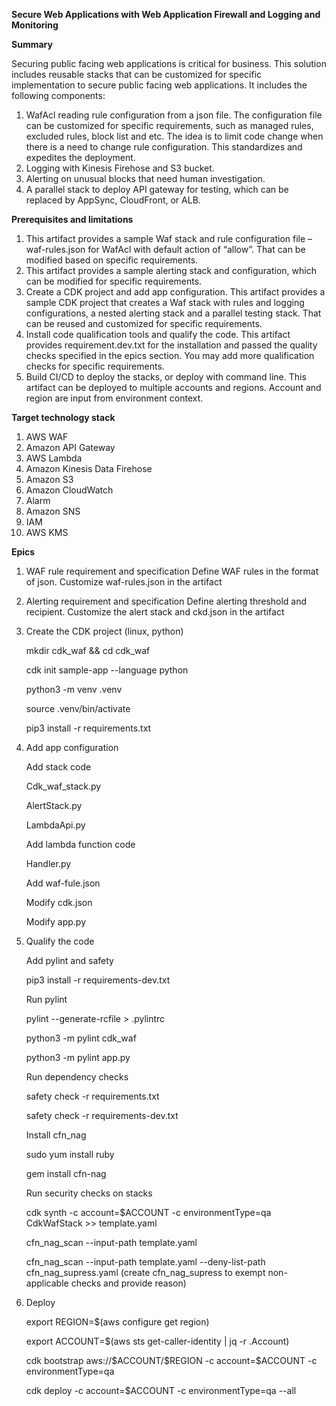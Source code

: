 **Secure Web Applications with Web Application Firewall and Logging and Monitoring**

**Summary**

Securing public facing web applications is critical for business. 
This solution includes reusable stacks that can be customized for specific implementation to secure public facing web applications. It includes the following components: 
1) WafAcl reading rule configuration from a json file. The configuration file can be customized for specific requirements, such as managed rules, excluded rules, block list and etc. The idea is to limit code change when there is a need to change rule configuration. This standardizes and expedites the deployment. 
2) Logging with Kinesis Firehose and S3 bucket. 
3) Alerting on unusual blocks that need human investigation. 
4) A parallel stack to deploy API gateway for testing, which can be replaced by AppSync, CloudFront, or ALB.

**Prerequisites and limitations**

1)	This artifact provides a sample Waf stack and rule configuration file – waf-rules.json for WafAcl with default action of “allow”. That can be modified based on specific requirements. 
2)	This artifact provides a sample alerting stack and configuration, which can be modified for specific requirements.
3)	Create a CDK project and add app configuration. This artifact provides a sample CDK project that creates a Waf stack with rules and logging configurations, a nested alerting stack and a parallel testing stack. That can be reused and customized for specific requirements.
4)	Install code qualification tools and qualify the code. This artifact provides requirement.dev.txt for the installation and passed the quality checks specified in the epics section. You may add more qualification checks for specific requirements.
5)	Build CI/CD to deploy the stacks, or deploy with command line. This artifact can be deployed to multiple accounts and regions. Account and region are input from environment context.

**Target technology stack**
1) AWS WAF
2) Amazon API Gateway
3) AWS Lambda
4) Amazon Kinesis Data Firehose
5) Amazon S3
6) Amazon CloudWatch
7) Alarm
9) Amazon SNS
10) IAM
11) AWS KMS

**Epics**
1) WAF rule requirement and specification
    Define WAF rules in the format of json. Customize waf-rules.json in the artifact

2) Alerting requirement and specification
    Define alerting threshold and recipient. Customize the alert stack and ckd.json in the artifact

3) Create the CDK project (linux, python)

    mkdir cdk_waf && cd cdk_waf

    cdk init sample-app --language python

    python3 -m venv .venv

    source .venv/bin/activate

    pip3 install -r requirements.txt

4) Add app configuration

    Add stack code

    Cdk_waf_stack.py

    AlertStack.py

    LambdaApi.py

    Add lambda function code

    Handler.py

    Add waf-fule.json

    Modify cdk.json

    Modify app.py

5) Qualify the code

    Add pylint and safety

    pip3 install -r requirements-dev.txt

    Run pylint

    pylint --generate-rcfile > .pylintrc

    python3 -m pylint cdk_waf

    python3 -m pylint app.py

    Run dependency checks

    safety check -r requirements.txt

    safety check -r requirements-dev.txt

    Install cfn_nag

    sudo yum install ruby

    gem install cfn-nag

    Run security checks on stacks

    cdk synth -c account=$ACCOUNT -c environmentType=qa  CdkWafStack >> template.yaml

    cfn_nag_scan --input-path template.yaml 

    cfn_nag_scan --input-path template.yaml --deny-list-path cfn_nag_supress.yaml  (create cfn_nag_supress to exempt non-applicable checks and provide reason)

6) Deploy

    export REGION=$(aws configure get region)

    export ACCOUNT=$(aws sts get-caller-identity | jq -r .Account)

    cdk bootstrap aws://\$ACCOUNT/\$REGION -c account=$ACCOUNT -c environmentType=qa

    cdk deploy -c account=$ACCOUNT -c environmentType=qa --all

